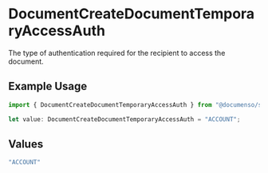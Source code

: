 # DocumentCreateDocumentTemporaryAccessAuth

The type of authentication required for the recipient to access the document.

## Example Usage

```typescript
import { DocumentCreateDocumentTemporaryAccessAuth } from "@documenso/sdk-typescript/models/operations";

let value: DocumentCreateDocumentTemporaryAccessAuth = "ACCOUNT";
```

## Values

```typescript
"ACCOUNT"
```